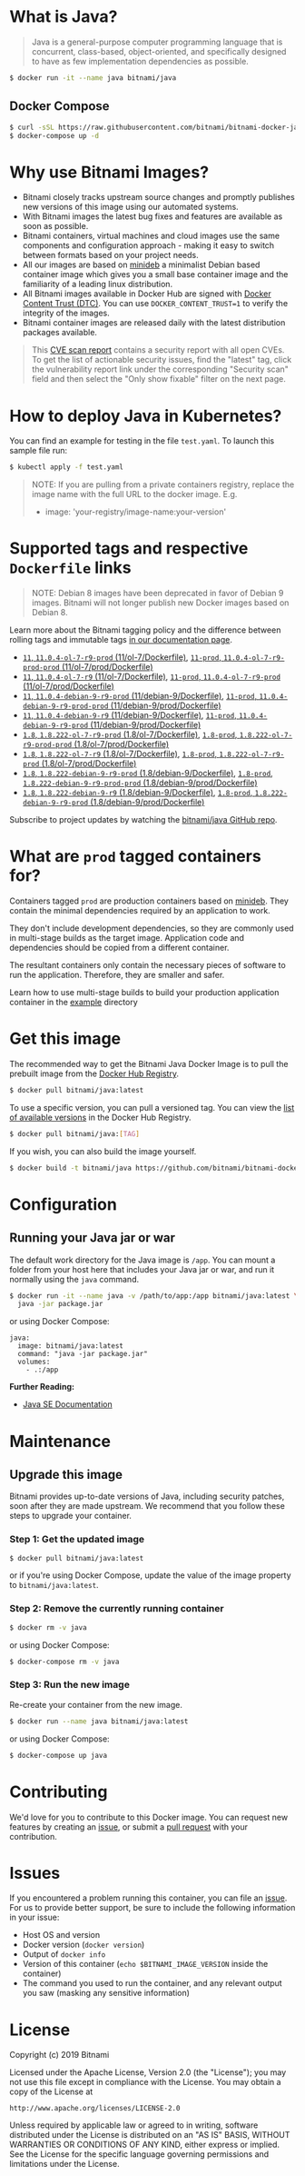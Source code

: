 # What is Java?

> Java is a general-purpose computer programming language that is concurrent, class-based, object-oriented, and specifically designed to have as few implementation dependencies as possible.

```bash
$ docker run -it --name java bitnami/java
```

## Docker Compose

```bash
$ curl -sSL https://raw.githubusercontent.com/bitnami/bitnami-docker-java/master/docker-compose.yml > docker-compose.yml
$ docker-compose up -d
```

# Why use Bitnami Images?

* Bitnami closely tracks upstream source changes and promptly publishes new versions of this image using our automated systems.
* With Bitnami images the latest bug fixes and features are available as soon as possible.
* Bitnami containers, virtual machines and cloud images use the same components and configuration approach - making it easy to switch between formats based on your project needs.
* All our images are based on [minideb](https://github.com/bitnami/minideb) a minimalist Debian based container image which gives you a small base container image and the familiarity of a leading linux distribution.
* All Bitnami images available in Docker Hub are signed with [Docker Content Trust (DTC)](https://docs.docker.com/engine/security/trust/content_trust/). You can use `DOCKER_CONTENT_TRUST=1` to verify the integrity of the images.
* Bitnami container images are released daily with the latest distribution packages available.


> This [CVE scan report](https://quay.io/repository/bitnami/java?tab=tags) contains a security report with all open CVEs. To get the list of actionable security issues, find the "latest" tag, click the vulnerability report link under the corresponding "Security scan" field and then select the "Only show fixable" filter on the next page.

# How to deploy Java in Kubernetes?

You can find an example for testing in the file `test.yaml`. To launch this sample file run:

```bash
$ kubectl apply -f test.yaml
```

> NOTE: If you are pulling from a private containers registry, replace the image name with the full URL to the docker image. E.g.
>
> - image: 'your-registry/image-name:your-version'

# Supported tags and respective `Dockerfile` links

> NOTE: Debian 8 images have been deprecated in favor of Debian 9 images. Bitnami will not longer publish new Docker images based on Debian 8.

Learn more about the Bitnami tagging policy and the difference between rolling tags and immutable tags [in our documentation page](https://docs.bitnami.com/containers/how-to/understand-rolling-tags-containers/).


- [`11`, `11.0.4-ol-7-r9-prod` (11/ol-7/Dockerfile)](https://github.com/bitnami/bitnami-docker-java/blob/11.0.4-ol-7-r9-prod/11/ol-7/Dockerfile), [`11-prod`, `11.0.4-ol-7-r9-prod-prod` (11/ol-7/prod/Dockerfile)](https://github.com/bitnami/bitnami-docker-java/blob/11.0.4-ol-7-r9-prod/11/ol-7/prod/Dockerfile)
- [`11`, `11.0.4-ol-7-r9` (11/ol-7/Dockerfile)](https://github.com/bitnami/bitnami-docker-java/blob/11.0.4-ol-7-r9/11/ol-7/Dockerfile), [`11-prod`, `11.0.4-ol-7-r9-prod` (11/ol-7/prod/Dockerfile)](https://github.com/bitnami/bitnami-docker-java/blob/11.0.4-ol-7-r9/11/ol-7/prod/Dockerfile)
- [`11`, `11.0.4-debian-9-r9-prod` (11/debian-9/Dockerfile)](https://github.com/bitnami/bitnami-docker-java/blob/11.0.4-debian-9-r9-prod/11/debian-9/Dockerfile), [`11-prod`, `11.0.4-debian-9-r9-prod-prod` (11/debian-9/prod/Dockerfile)](https://github.com/bitnami/bitnami-docker-java/blob/11.0.4-debian-9-r9-prod/11/debian-9/prod/Dockerfile)
- [`11`, `11.0.4-debian-9-r9` (11/debian-9/Dockerfile)](https://github.com/bitnami/bitnami-docker-java/blob/11.0.4-debian-9-r9/11/debian-9/Dockerfile), [`11-prod`, `11.0.4-debian-9-r9-prod` (11/debian-9/prod/Dockerfile)](https://github.com/bitnami/bitnami-docker-java/blob/11.0.4-debian-9-r9/11/debian-9/prod/Dockerfile)
- [`1.8`, `1.8.222-ol-7-r9-prod` (1.8/ol-7/Dockerfile)](https://github.com/bitnami/bitnami-docker-java/blob/1.8.222-ol-7-r9-prod/1.8/ol-7/Dockerfile), [`1.8-prod`, `1.8.222-ol-7-r9-prod-prod` (1.8/ol-7/prod/Dockerfile)](https://github.com/bitnami/bitnami-docker-java/blob/1.8.222-ol-7-r9-prod/1.8/ol-7/prod/Dockerfile)
- [`1.8`, `1.8.222-ol-7-r9` (1.8/ol-7/Dockerfile)](https://github.com/bitnami/bitnami-docker-java/blob/1.8.222-ol-7-r9/1.8/ol-7/Dockerfile), [`1.8-prod`, `1.8.222-ol-7-r9-prod` (1.8/ol-7/prod/Dockerfile)](https://github.com/bitnami/bitnami-docker-java/blob/1.8.222-ol-7-r9/1.8/ol-7/prod/Dockerfile)
- [`1.8`, `1.8.222-debian-9-r9-prod` (1.8/debian-9/Dockerfile)](https://github.com/bitnami/bitnami-docker-java/blob/1.8.222-debian-9-r9-prod/1.8/debian-9/Dockerfile), [`1.8-prod`, `1.8.222-debian-9-r9-prod-prod` (1.8/debian-9/prod/Dockerfile)](https://github.com/bitnami/bitnami-docker-java/blob/1.8.222-debian-9-r9-prod/1.8/debian-9/prod/Dockerfile)
- [`1.8`, `1.8.222-debian-9-r9` (1.8/debian-9/Dockerfile)](https://github.com/bitnami/bitnami-docker-java/blob/1.8.222-debian-9-r9/1.8/debian-9/Dockerfile), [`1.8-prod`, `1.8.222-debian-9-r9-prod` (1.8/debian-9/prod/Dockerfile)](https://github.com/bitnami/bitnami-docker-java/blob/1.8.222-debian-9-r9/1.8/debian-9/prod/Dockerfile)

Subscribe to project updates by watching the [bitnami/java GitHub repo](https://github.com/bitnami/bitnami-docker-java).

# What are `prod` tagged containers for?

Containers tagged `prod` are production containers based on [minideb](https://github.com/bitnami/minideb). They contain the minimal dependencies required by an application to work.

They don't include development dependencies, so they are commonly used in multi-stage builds as the target image. Application code and dependencies should be copied from a different container.

The resultant containers only contain the necessary pieces of software to run the application. Therefore, they are smaller and safer.

Learn how to use multi-stage builds to build your production application container in the [example](/example) directory

# Get this image

The recommended way to get the Bitnami Java Docker Image is to pull the prebuilt image from the [Docker Hub Registry](https://hub.docker.com/r/bitnami/java).

```bash
$ docker pull bitnami/java:latest
```

To use a specific version, you can pull a versioned tag. You can view the [list of available versions](https://hub.docker.com/r/bitnami/java/tags/) in the Docker Hub Registry.

```bash
$ docker pull bitnami/java:[TAG]
```

If you wish, you can also build the image yourself.

```bash
$ docker build -t bitnami/java https://github.com/bitnami/bitnami-docker-java.git
```

# Configuration

## Running your Java jar or war

The default work directory for the Java image is `/app`. You can mount a folder from your host here that includes your Java jar or war, and run it normally using the `java` command.

```bash
$ docker run -it --name java -v /path/to/app:/app bitnami/java:latest \
  java -jar package.jar
```

or using Docker Compose:

```
java:
  image: bitnami/java:latest
  command: "java -jar package.jar"
  volumes:
    - .:/app
```

**Further Reading:**

  - [Java SE Documentation](https://docs.oracle.com/javase/8/docs/api/)

# Maintenance

## Upgrade this image

Bitnami provides up-to-date versions of Java, including security patches, soon after they are made upstream. We recommend that you follow these steps to upgrade your container.

### Step 1: Get the updated image

```bash
$ docker pull bitnami/java:latest
```

or if you're using Docker Compose, update the value of the image property to `bitnami/java:latest`.

### Step 2: Remove the currently running container

```bash
$ docker rm -v java
```

or using Docker Compose:

```bash
$ docker-compose rm -v java
```

### Step 3: Run the new image

Re-create your container from the new image.

```bash
$ docker run --name java bitnami/java:latest
```

or using Docker Compose:

```bash
$ docker-compose up java
```

# Contributing

We'd love for you to contribute to this Docker image. You can request new features by creating an [issue](https://github.com/bitnami/bitnami-docker-java/issues), or submit a [pull request](https://github.com/bitnami/bitnami-docker-java/pulls) with your contribution.

# Issues

If you encountered a problem running this container, you can file an [issue](https://github.com/bitnami/bitnami-docker-java/issues). For us to provide better support, be sure to include the following information in your issue:

- Host OS and version
- Docker version (`docker version`)
- Output of `docker info`
- Version of this container (`echo $BITNAMI_IMAGE_VERSION` inside the container)
- The command you used to run the container, and any relevant output you saw (masking any sensitive
information)

# License

Copyright (c) 2019 Bitnami

Licensed under the Apache License, Version 2.0 (the "License");
you may not use this file except in compliance with the License.
You may obtain a copy of the License at

    http://www.apache.org/licenses/LICENSE-2.0

Unless required by applicable law or agreed to in writing, software
distributed under the License is distributed on an "AS IS" BASIS,
WITHOUT WARRANTIES OR CONDITIONS OF ANY KIND, either express or implied.
See the License for the specific language governing permissions and
limitations under the License.
